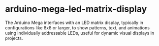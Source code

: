 # arduino-mega-led-matrix-display
The Arduino Mega interfaces with an LED matrix display, typically in configurations like 8x8 or larger, to show patterns, text, and animations using individually addressable LEDs, useful for dynamic visual displays in projects.
